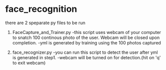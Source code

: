 # face_recognition
there are 2 speparate py files to be run

1. FaceCapture_and_Trainer.py
-this script uses webcam of your computer to snatch 100 continous photo of the user. Webcam will be closed upon completion.
-yml is generated by training using the 100 photos captured

2. face_recognizer.py
-you can run this script to detect the user after yml is generated in step1.
-webcam will be turned on for detection.(hit on 'q' to exit webcam)
